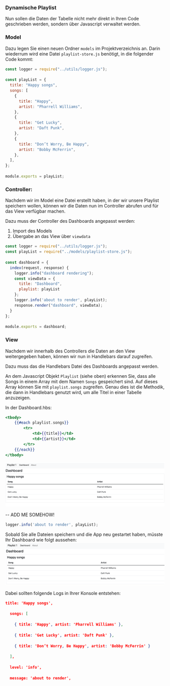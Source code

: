 ### Dynamische Playlist

Nun sollen die Daten der Tabelle nicht mehr direkt in Ihren Code geschrieben werden, sondern über Javascript verwaltet werden.

### Model

Dazu legen Sie einen neuen Ordner `models` im Projektverzeichnis an. Darin wiederrum wird eine Datei `playlist-store.js` benötigt, in die folgender Code kommt:

~~~ js
const logger = require("../utils/logger.js"); 
 
const playList = { 
  title: "Happy songs", 
  songs: [ 
    { 
      title: "Happy", 
      artist: "Pharrell Williams", 
    }, 
    { 
      title: "Get Lucky", 
      artist: "Daft Punk", 
    }, 
    { 
      title: "Don’t Worry, Be Happy", 
      artist: "Bobby McFerrin", 
    }, 
  ], 
}; 
 
module.exports = playList; 
~~~

### Controller: 
Nachdem wir im Model eine Datei erstellt haben, in der wir unsere Playlist speichern wollen, können wir die Daten nun im Controller abrufen und für das View verfügbar machen.

Dazu muss der Controller des Dashboards angepasst werden:
1. Import des Models 
2. Übergabe an das View über `viewdata`

~~~js
const logger = require("../utils/logger.js"); 
const playList = require("../models/playlist-store.js"); 
 
const dashboard = { 
  index(request, response) { 
    logger.info("dashboard rendering"); 
    const viewData = { 
      title: "Dashboard", 
      playlist: playList 
    }; 
    logger.info('about to render', playList); 
    response.render("dashboard", viewData); 
  } 
}; 
 
module.exports = dashboard; 
~~~

### View
Nachdem wir innerhalb des Controllers die Daten an den View weitergegeben haben, können wir nun in Handlebars darauf zugreifen.

Dazu muss das die Handlebars Datei des Dashboards angepasst werden.

An dem Javascript Objekt `Playlist` (siehe oben) erkennen Sie, dass alle Songs in einem Array mit dem Namen `Songs` gespeichert sind.
Auf dieses Array können Sie mit `playlist.songs` zugreifen. Genau dies ist die Methodik, die dann in Handlebars genutzt wird, um alle Titel in einer Tabelle anzuzeigen.

In der Dashboard.hbs:
~~~handlebars
<tbody> 
    {{#each playlist.songs}} 
        <tr> 
            <td>{{title}}</td> 
            <td>{{artist}}</td> 
        </tr> 
    {{/each}} 
</tbody> 
~~~

![img.png](img/Anpassung_09.png)

-- ADD ME SOMEHOW!
~~~ javascript
logger.info('about to render', playList); 
~~~



Sobald Sie alle Dateien speichern und die App neu gestartet haben, müsste Ihr Dashboard wie folgt aussehen:
![img.png](img/Anpassung_10.png)

Dabei sollten folgende Logs in Ihrer Konsole entstehen:
~~~ json
title: 'Happy songs', 

  songs: [ 

    { title: 'Happy', artist: 'Pharrell Williams' }, 

    { title: 'Get Lucky', artist: 'Daft Punk' }, 

    { title: 'Don’t Worry, Be Happy', artist: 'Bobby McFerrin' } 

  ], 

  level: 'info', 

  message: 'about to render', 
~~~
